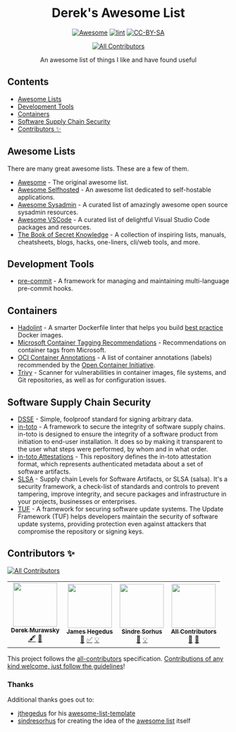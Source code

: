 <!-- lint ignore no-dead-urls awesome-git-repo-age -->
<!-- markdownlint-disable-file MD033 MD041 -->
<div align="center">

<!-- title -->

# Derek's Awesome List <!-- omit in toc -->
<!--lint disable double-link -->
[![Awesome](https://awesome.re/badge.svg)](https://awesome.re) [![lint](https://github.com/derekmurawsky/dereks-awesome-list/actions/workflows/lint.yaml/badge.svg)](https://github.com/derekmurawsky/dereks-awesome-list/actions/workflows/lint.yaml) [![CC-BY-SA](https://i.creativecommons.org/l/by-sa/4.0/80x15.png)](http://creativecommons.org/licenses/by-sa/4.0/)
<!-- ALL-CONTRIBUTORS-BADGE:START - Do not remove or modify this section -->
[![All Contributors](https://img.shields.io/badge/all_contributors-4-orange.svg?style=flat-square)](#contributors-)
<!-- ALL-CONTRIBUTORS-BADGE:END -->
<!--lint enable double-link -->
<!-- subtitle -->

An awesome list of things I like and have found useful

</div>

<!-- omit in toc -->
## Contents
<!--lint disable double-link -->
- [Awesome Lists](#awesome-lists)
- [Development Tools](#development-tools)
- [Containers](#containers)
- [Software Supply Chain Security](#software-supply-chain-security)
- [Contributors ✨](#contributors-)
<!--lint enable double-link -->
## Awesome Lists

There are many great awesome lists. These are a few of them.
<!--lint ignore double-link -->
- [Awesome](https://github.com/sindresorhus/awesome) - The original awesome list.
- [Awesome Selfhosted](https://github.com/awesome-selfhosted/awesome-selfhosted) - An awesome list dedicated to self-hostable applications.
- [Awesome Sysadmin](https://github.com/awesome-foss/awesome-sysadmin) - A curated list of amazingly awesome open source sysadmin resources.
- [Awesome VSCode](https://github.com/viatsko/awesome-vscode) - A curated list of delightful Visual Studio Code packages and resources.
- [The Book of Secret Knowledge](https://github.com/trimstray/the-book-of-secret-knowledge) - A collection of inspiring lists, manuals, cheatsheets, blogs, hacks, one-liners, cli/web tools, and more.

## Development Tools

- [pre-commit](https://pre-commit.com/) - A framework for managing and maintaining multi-language pre-commit hooks.

## Containers

- [Hadolint](https://github.com/hadolint/hadolint) - A smarter Dockerfile linter that helps you build [best practice](https://docs.docker.com/engine/userguide/eng-image/dockerfile_best-practices) Docker images.
- [Microsoft Container Tagging Recommendations](https://docs.microsoft.com/en-us/azure/container-registry/container-registry-image-tag-version) - Recommendations on container tags from Microsoft.
- [OCI Container Annotations](https://github.com/opencontainers/image-spec/blob/main/annotations.md) - A list of container annotations (labels) recommended by the [Open Container Initiative](https://opencontainers.org/).
- [Trivy](https://github.com/aquasecurity/trivy) - Scanner for vulnerabilities in container images, file systems, and Git repositories, as well as for configuration issues.

## Software Supply Chain Security

- [DSSE](https://github.com/secure-systems-lab/dsse) - Simple, foolproof standard for signing arbitrary data.
- [in-toto](https://in-toto.io/) - A framework to secure the integrity of software supply chains. in-toto is designed to ensure the integrity of a software product from initiation to end-user installation. It does so by making it transparent to the user what steps were performed, by whom and in what order.
- [in-toto Attestations](https://github.com/in-toto/attestation) - This repository defines the in-toto attestation format, which represents authenticated metadata about a set of software artifacts.
- [SLSA](https://slsa.dev/) - Supply chain Levels for Software Artifacts, or SLSA (salsa). It's a security framework, a check-list of standards and controls to prevent tampering, improve integrity, and secure packages and infrastructure in your projects, businesses or enterprises.
- [TUF](https://theupdateframework.io/) - A framework for securing software update systems. The Update Framework (TUF) helps developers maintain the security of software update systems, providing protection even against attackers that compromise the repository or signing keys.

## Contributors ✨

<!-- ALL-CONTRIBUTORS-BADGE:START - Do not remove or modify this section -->
[![All Contributors](https://img.shields.io/badge/all_contributors-1-orange.svg?style=flat-square)](#contributors)
<!-- ALL-CONTRIBUTORS-BADGE:END -->

<!-- ALL-CONTRIBUTORS-LIST:START - Do not remove or modify this section -->
<!-- prettier-ignore-start -->
<!-- markdownlint-disable -->
<table>
  <tr>
    <td align="center"><a href="http://www.theendofthetunnel.org"><img src="https://avatars.githubusercontent.com/u/3741839?v=4?s=100" width="100px;" alt=""/><br /><sub><b>Derek Murawsky</b></sub></a><br /><a href="#content-derekmurawsky" title="Content">🖋</a> <a href="#design-derekmurawsky" title="Design">🎨</a></td>
    <td align="center"><a href="https://jthegedus.medium.com/"><img src="https://avatars.githubusercontent.com/u/20798510?v=4?s=100" width="100px;" alt=""/><br /><sub><b>James Hegedus</b></sub></a><br /><a href="#tool-jthegedus" title="Tools">🔧</a> <a href="#tutorial-jthegedus" title="Tutorials">✅</a> <a href="#example-jthegedus" title="Examples">💡</a></td>
    <td align="center"><a href="https://sindresorhus.com/apps"><img src="https://avatars.githubusercontent.com/u/170270?v=4?s=100" width="100px;" alt=""/><br /><sub><b>Sindre Sorhus</b></sub></a><br /><a href="#ideas-sindresorhus" title="Ideas, Planning, & Feedback">🤔</a> <a href="#example-sindresorhus" title="Examples">💡</a></td>
    <td align="center"><a href="https://allcontributors.org"><img src="https://avatars.githubusercontent.com/u/46410174?v=4?s=100" width="100px;" alt=""/><br /><sub><b>All Contributors</b></sub></a><br /><a href="#ideas-all-contributors" title="Ideas, Planning, & Feedback">🤔</a> <a href="#tool-all-contributors" title="Tools">🔧</a></td>
  </tr>
</table>

<!-- markdownlint-restore -->
<!-- prettier-ignore-end -->

<!-- ALL-CONTRIBUTORS-LIST:END -->

This project follows the [all-contributors](https://github.com/all-contributors/all-contributors) specification. [Contributions of any kind welcome, just follow the guidelines](contributing.md)!

<!-- omit in toc -->
### Thanks

Additional thanks goes out to:
<!--lint ignore double-link -->
- [jthegedus](https://github.com/jthegedus) for his [awesome-list-template](https://github.com/jthegedus/awesome-list-template)
- [sindresorhus](https://github.com/sindresorhus) for creating the idea of the [awesome list](https://github.com/sindresorhus/awesome) itself
